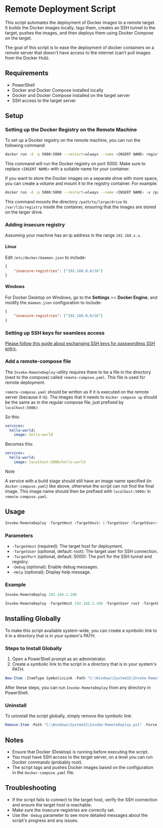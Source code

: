# Remote Deployment Script

This script automates the deployment of Docker images to a remote target. It builds the Docker images locally, tags them, creates an SSH tunnel to the target, pushes the images, and then deploys them using Docker Compose on the target.

The goal of this script is to ease the deployment of docker containers on a remote server that doesn't have access to the internet (can't pull images from the Docker Hub).

## Requirements

- PowerShell
- Docker and Docker Compose installed locally
- Docker and Docker Compose installed on the target server
- SSH access to the target server

## Setup

### Setting up the Docker Registry on the Remote Machine

To set up a Docker registry on the remote machine, you can run the following command:

```bash
docker run -d -p 5000:5000 --restart=always --name <INSERT NAME> registry:2
```

This command will run the Docker registry on port 5000. Make sure to replace `<INSERT NAME>` with a suitable name for your container.

If you want to store the Docker images on a separate drive with more space, you can create a volume and mount it to the registry container. For example:

```bash
docker run -d -p 5000:5000 --restart=always --name <INSERT NAME> -v /path/to/large/drive:/var/lib/registry registry:2
```

This command mounts the directory `/path/to/large/drive` to `/var/lib/registry` inside the container, ensuring that the images are stored on the larger drive.

### Adding insecure registry

Assuming your machine has an ip address in the range `192.168.x.x`.

#### Linux
Edit `/etc/docker/daemon.json` to include:
```json
{
    "insecure-registries": ["192.168.0.0/16"]
}
```
#### Windows
For Docker Desktop on Windows, go to the **Settings** >> **Docker Engine**, and modify the `daemon.json` configuration to include:
```json
{
    "insecure-registries": ["192.168.0.0/16"]
}
```

### Setting up SSH keys for seamless access

[Please follow this guide about exchanging SSH keys for passwordless SSH entry.](https://www.digitalocean.com/community/tutorials/how-to-configure-ssh-key-based-authentication-on-a-linux-server)

### Add a remote-compose file

The `Invoke-RemoteDeploy`-utility requires there to be a file in the directory (next to the compose) called `remote-compose.yaml`. This file is used for remote deployment.

`remote-compose.yaml` should be written as if it is executed on the remote server (because it is). The images that it needs to `docker compose up` should be the same as in the regular compose file, just prefixed by `localhost:5000/`. 

So this:

```yaml
services:
  hello-world:
    image: hello-world
```

Becomes this:

```yaml
services:
  hello-world:
    image: localhost:5000/hello-world
```

> [!NOTE]
> A service with a build stage should still have an image name specified (in  `docker-compose.yaml`) like above, otherwise the script can not find the final image. This image name should then be prefixed with `localhost:5000/` in `remote-compose.yaml`.

## Usage

```powershell
Invoke-RemoteDeploy -TargetHost <TargetHost> [-TargetUser <TargetUser>] [-TargetPort <TargetPort>] [-Debug] [-Help]
```

### Parameters

- `-TargetHost` (required): The target host for deployment.
- `-TargetUser` (optional, default: root): The target user for SSH connection.
- `-TargetPort` (optional, default: 5000): The port for the SSH tunnel and registry.
- `-Debug` (optional): Enable debug messages.
- `-Help` (optional): Display help message.

### Example

```powershell
Invoke-RemoteDeploy 192.168.1.100
```

```powershell
Invoke-RemoteDeploy -TargetHost 192.168.1.100 -TargetUser root -TargetPort 5000 -Debug
```

## Installing Globally

To make this script available system-wide, you can create a symbolic link to it in a directory that is in your system's PATH.

### Steps to Install Globally

1. Open a PowerShell prompt as an administrator.
2. Create a symbolic link to the script in a directory that is in your system's PATH.

```powershell
New-Item -ItemType SymbolicLink -Path "C:\Windows\System32\Invoke-RemoteDeploy.ps1" -Target ".\Invoke-RemoteDeploy.ps1"
```

After these steps, you can run `Invoke-RemoteDeploy` from any directory in PowerShell.

### Uninstall
To uninstall the script globally, simply remove the symbolic link:

```powershell
Remove-Item -Path "C:\Windows\System32\Invoke-RemoteDeploy.ps1" -Force
```

## Notes

- Ensure that Docker (Desktop) is running before executing the script.
- You must have SSH access to the target server, on a level you can run Docker commands (probably root).
- The script tags and pushes Docker images based on the configuration in the `docker-compose.yaml` file.

## Troubleshooting

- If the script fails to connect to the target host, verify the SSH connection and ensure the target host is reachable.
- Make sure the insecure-registries are correctly set.
- Use the `-Debug` parameter to see more detailed messages about the script's progress and any issues.
